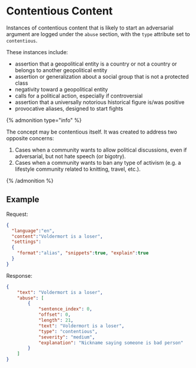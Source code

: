 # Contentious Content

Instances of contentious content that is likely to start an adversarial argument are logged under the `abuse` section, with the `type` attribute set to `contentious`. 

These instances include:

* assertion that a geopolitical entity is a country or not a country or belongs to another geopolitical entity
* assertion or generalization about a social group that is not a protected class
* negativity toward a geopolitical entity
* calls for a political action, especially if controversial
* assertion that a universally notorious historical figure is/was positive
* provocative aliases, designed to start fights

{% admonition type="info" %}

The concept may be contentious itself. It was created to address two opposite concerns:

1. Cases when a community wants to allow political discussions, even if adversarial, but not hate speech (or bigotry).
2. Cases when a community wants to ban any type of activism (e.g. a lifestyle community related to knitting, travel, etc.).

{% /admonition %}

## Example

Request:
```json
{
  "language":"en",
  "content":"Voldermort is a loser",
  "settings": 
  {
    "format":"alias", "snippets":true, "explain":true
  }
}
```


Response:
```json
{
	"text": "Voldermort is a loser",
	"abuse": [
		{
			"sentence_index": 0,
			"offset": 0,
			"length": 21,
			"text": "Voldermort is a loser",
			"type": "contentious",
			"severity": "medium",
			"explanation": "Nickname saying someone is bad person"
		}
	]
}
```